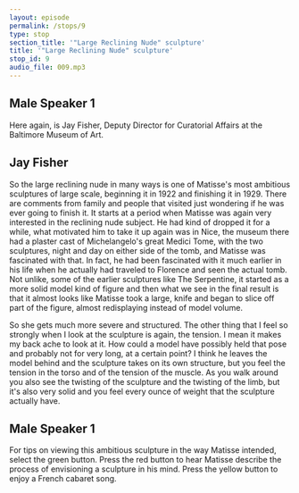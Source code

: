 ```yaml
---
layout: episode
permalink: /stops/9
type: stop
section_title: '"Large Reclining Nude" sculpture'
title: '"Large Reclining Nude" sculpture'
stop_id: 9
audio_file: 009.mp3
---
```


## Male Speaker 1

Here again, is Jay Fisher, Deputy Director for Curatorial Affairs at the Baltimore Museum of Art.

## Jay Fisher

So the large reclining nude in many ways is one of Matisse's most ambitious sculptures of large scale, beginning it in 1922 and finishing it in 1929.  There are comments from family and people that visited just wondering if he was ever going to finish it.  It starts at a period when Matisse was again very interested in the reclining nude subject.  He had kind of dropped it for a while, what motivated him to take it up again was in Nice, the museum there had a plaster cast of Michelangelo's great Medici Tome, with the two sculptures, night and day on either side of the tomb, and Matisse was fascinated with that.  In fact, he had been fascinated with it much earlier in his life when he actually had traveled to Florence and seen the actual tomb.  Not unlike, some of the earlier sculptures like The Serpentine, it started as a more solid model kind of figure and then what we see in the final result is that it almost looks like Matisse took a large, knife and began to slice off part of the figure, almost redisplaying instead of model volume.

So she gets much more severe and structured.  The other thing that I feel so strongly when I look at the sculpture is again, the tension.  I mean it makes my back ache to look at it.  How could a model have possibly held that pose and probably not for very long, at a certain point? I think he leaves the model behind and the sculpture takes on its own structure, but you feel the tension in the torso and of the tension of the muscle.  As you walk around you also see the twisting of the sculpture and the twisting of the limb, but it's also very solid and you feel every ounce of weight that the sculpture actually have.

## Male Speaker 1

For tips on viewing this ambitious sculpture in the way Matisse intended, select the green button.  Press the red button to hear Matisse describe the process of envisioning a sculpture in his mind.  Press the yellow button to enjoy a French cabaret song.

